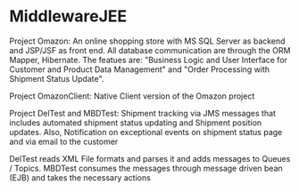 MiddlewareJEE
==========
Project Omazon: An online shopping store with MS SQL Server as backend and JSP/JSF as front end. All database communication are through the ORM Mapper, Hibernate. The featues are: "Business Logic and User Interface for  Customer and Product Data Management" and "Order Processing with Shipment Status Update".

Project OmazonClient: Native Client version of the Omazon project

Project DelTest and MBDTest: Shipment tracking via JMS messages that includes automated shipment status updating and Shipment position updates. Also, Notification on exceptional events on shipment status page and via email to the customer

DelTest reads XML File formats and parses it and adds messages to Queues / Topics.
MBDTest consumes the messages through message driven bean (EJB) and takes the necessary actions

